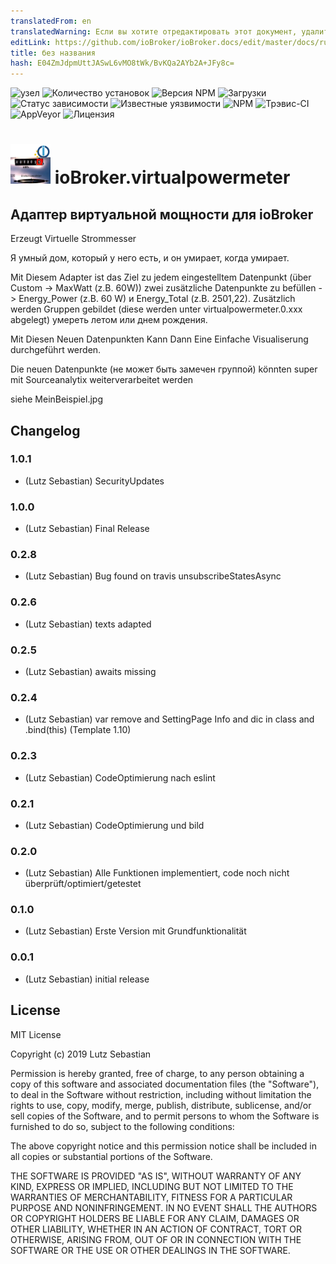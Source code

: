 ```yaml
---
translatedFrom: en
translatedWarning: Если вы хотите отредактировать этот документ, удалите поле «translationFrom», в противном случае этот документ будет снова автоматически переведен
editLink: https://github.com/ioBroker/ioBroker.docs/edit/master/docs/ru/adapterref/iobroker.virtualpowermeter/README.md
title: без названия
hash: E04ZmJdpmUttJASwL6vMO8tWk/BvKQa2AYb2A+JFy8c=
---
```

![узел](https://img.shields.io/node/v/iobroker.virtualpowermeter.svg)
![Количество установок](http://iobroker.live/badges/virtualpowermeter-stable.svg)
![Версия NPM](http://img.shields.io/npm/v/iobroker.virtualpowermeter.svg)
![Загрузки](https://img.shields.io/npm/dm/iobroker.virtualpowermeter.svg)
![Статус зависимости](https://img.shields.io/david/Omega236/iobroker.virtualpowermeter.svg)
![Известные уязвимости](https://snyk.io/test/github/Omega236/ioBroker.virtualpowermeter/badge.svg)
![NPM](https://nodei.co/npm/iobroker.virtualpowermeter.png?downloads=true)
![Трэвис-CI](http://img.shields.io/travis/Omega236/ioBroker.virtualpowermeter/master.svg)
![AppVeyor](https://ci.appveyor.com/api/projects/status/github/Omega236/ioBroker.virtualpowermeter?branch=master&svg=true)
![Лицензия](https://img.shields.io/npm/l/iobroker.virtualpowermeter.svg)

<h1><img src="admin/virtualpowermeter.png" width="64"/> ioBroker.virtualpowermeter </h1>

## Адаптер виртуальной мощности для ioBroker
Erzeugt Virtuelle Strommesser

Я умный дом, который у него есть, и он умирает, когда умирает.

Mit Diesem Adapter ist das Ziel zu jedem eingestelltem Datenpunkt (über Custom -> MaxWatt (z.B. 60W)) zwei zusätzliche Datenpunkte zu befüllen -> Energy_Power (z.B. 60 W) и Energy_Total (z.B. 2501,22).
Zusätzlich werden Gruppen gebildet (diese werden unter virtualpowermeter.0.xxx abgelegt) умереть летом или днем рождения.

Mit Diesen Neuen Datenpunkten Kann Dann Eine Einfache Visualiserung durchgeführt werden.

Die neuen Datenpunkte (не может быть замечен группой) könnten super mit Sourceanalytix weiterverarbeitet werden

siehe MeinBeispiel.jpg

## Changelog
### 1.0.1
* (Lutz Sebastian) SecurityUpdates
### 1.0.0
* (Lutz Sebastian) Final Release
### 0.2.8
* (Lutz Sebastian) Bug found on travis unsubscribeStatesAsync
### 0.2.6
* (Lutz Sebastian) texts adapted
### 0.2.5
* (Lutz Sebastian) awaits missing
### 0.2.4
* (Lutz Sebastian) var remove and SettingPage Info and dic in class and .bind(this) (Template 1.10)
### 0.2.3
* (Lutz Sebastian) CodeOptimierung nach eslint
### 0.2.1
* (Lutz Sebastian) CodeOptimierung und bild
### 0.2.0
* (Lutz Sebastian) Alle Funktionen implementiert, code noch nicht überprüft/optimiert/getestet
### 0.1.0
* (Lutz Sebastian) Erste Version mit Grundfunktionalität
### 0.0.1
* (Lutz Sebastian) initial release

## License
MIT License

Copyright (c) 2019 Lutz Sebastian

Permission is hereby granted, free of charge, to any person obtaining a copy
of this software and associated documentation files (the "Software"), to deal
in the Software without restriction, including without limitation the rights
to use, copy, modify, merge, publish, distribute, sublicense, and/or sell
copies of the Software, and to permit persons to whom the Software is
furnished to do so, subject to the following conditions:

The above copyright notice and this permission notice shall be included in all
copies or substantial portions of the Software.

THE SOFTWARE IS PROVIDED "AS IS", WITHOUT WARRANTY OF ANY KIND, EXPRESS OR
IMPLIED, INCLUDING BUT NOT LIMITED TO THE WARRANTIES OF MERCHANTABILITY,
FITNESS FOR A PARTICULAR PURPOSE AND NONINFRINGEMENT. IN NO EVENT SHALL THE
AUTHORS OR COPYRIGHT HOLDERS BE LIABLE FOR ANY CLAIM, DAMAGES OR OTHER
LIABILITY, WHETHER IN AN ACTION OF CONTRACT, TORT OR OTHERWISE, ARISING FROM,
OUT OF OR IN CONNECTION WITH THE SOFTWARE OR THE USE OR OTHER DEALINGS IN THE
SOFTWARE.